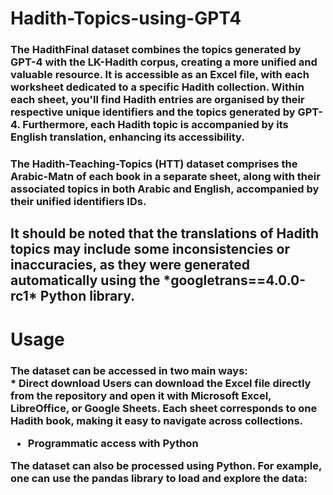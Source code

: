 # Hadith-Topics-using-GPT4
<h3> The HadithFinal dataset combines the topics generated by GPT-4 with the LK-Hadith corpus, creating a more unified and valuable resource. It is accessible as an Excel file, with each worksheet dedicated to a specific Hadith collection. Within each sheet, you'll find Hadith entries are organised by their respective unique identifiers and the topics generated by GPT-4. Furthermore, each Hadith topic is accompanied by its English translation, enhancing its accessibility.

 <h3> The Hadith-Teaching-Topics (HTT) dataset comprises the Arabic-Matn of each book in a separate sheet, along with their associated topics in both Arabic and English, accompanied by their unified identifiers IDs.

<h2> It should be noted that the translations of Hadith topics may include some inconsistencies or inaccuracies, as they were generated automatically using the *googletrans==4.0.0-rc1* Python library.

# Usage

<h3> The dataset can be accessed in two main ways: <br>
 * Direct download  
Users can download the Excel file directly from the repository and open it with Microsoft Excel, LibreOffice, or Google Sheets. Each sheet corresponds to one Hadith book, making it easy to navigate across collections.

* Programmatic access with Python

The dataset can also be processed using Python. For example, one can use the pandas library to load and explore the data:

